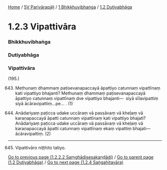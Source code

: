 
[Home](/) / [5V Parivārapāḷi](/tipitaka/5V.md) / [1 Bhikkhuvibhaṅga](/tipitaka/5V/1.md) / [1.2 Dutiyabhāga](/tipitaka/5V/1/1.2.md)

# 1.2.3 Vipattivāra

### Bhikkhuvibhaṅga

### Dutiyabhāga

### Vipattivāra

(195.)

643. Methunaṃ dhammaṃ paṭisevanapaccayā āpattiyo catunnaṃ vipattīnaṃ kati vipattiyo bhajanti? Methunaṃ dhammaṃ paṭisevanapaccayā āpattiyo catunnaṃ vipattīnaṃ dve vipattiyo bhajanti—  siyā sīlavipattiṃ siyā ācāravipattiṃ…pe… . (1)

644. Anādariyaṃ paṭicca udake uccāraṃ vā passāvaṃ vā kheḷaṃ vā karaṇapaccayā āpatti catunnaṃ vipattīnaṃ kati vipattiyo bhajati? Anādariyaṃ paṭicca udake uccāraṃ vā passāvaṃ vā kheḷaṃ vā karaṇapaccayā āpatti catunnaṃ vipattīnaṃ ekaṃ vipattiṃ bhajati—  ācāravipattiṃ. (2)

---

645. Vipattivāro niṭṭhito tatiyo.



[Go to previous page (1.2.2.2 Saṃghādisesakaṇḍādi)](/tipitaka/5V/1/1.2/1.2.2/1.2.2.2.md) / [Go to parent page (1.2 Dutiyabhāga)](/tipitaka/5V/1/1.2.md) / [Go to next page (1.2.4 Saṅgahitavāra)](/tipitaka/5V/1/1.2/1.2.4.md)



